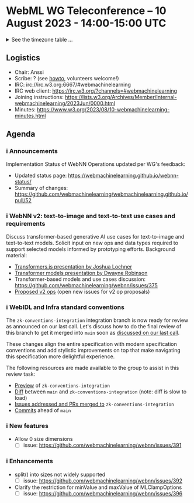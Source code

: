 # WebML WG Teleconference – 10 August 2023 - 14:00-15:00 UTC

<details><summary>See the timezone table ...</summary>
<table>
<tr><td> San Francisco (U.S.A. - California) <td> Thu, 10 August 2022 <td> 07:00 <td> UTC-7 hours
<tr><td> Boston (U.S.A. - Massachusetts) <td> Thu, 10 August 2022 <td> 10:00 <td> UTC-4 hours
<tr><td> London (United Kingdom - England) <td> Thu, 10 August 2022 <td> 15:00 <td> UTC+1 hours
<tr><td> Berlin (Germany) <td> Thu, 10 August 2022 <td> 16:00 <td> UTC+2 hours
<tr><td> Helsinki (Finland) <td> Thu, 10 August 2022 <td> 17:00 <td> UTC+3 hours
<tr><td> Shanghai (China) <td> Thu, 10 August 2022 <td> 22:00 <td> UTC+8 hours
<tr><td> Tokyo (Japan) <td> Thu, 10 August 2022 <td> 23:00 <td> UTC+9 hours
<tr><td> Corresponding UTC (GMT) <td> Thu, 10 August 2022 <td colspan=2> 14:00 UTC
</table>

Other locations: https://www.timeanddate.com/worldclock/fixedtime.html?iso=20230810T14
</details>

## Logistics

* Chair: Anssi
* Scribe: ? (see [howto](https://github.com/webmachinelearning/meetings/blob/main/scribe-howto.md), volunteers welcome!)
* IRC: irc://irc.w3.org:6667/#webmachinelearning
* IRC web client: https://irc.w3.org/?channels=#webmachinelearning
* Joining instructions: https://lists.w3.org/Archives/Member/internal-webmachinelearning/2023Jun/0000.html
* Minutes: https://www.w3.org/2023/08/10-webmachinelearning-minutes.html

## Agenda

### ℹ️ Announcements

Implementation Status of WebNN Operations updated per WG's feedback:

- Updated status page: https://webmachinelearning.github.io/webnn-status/
- Summary of changes: https://github.com/webmachinelearning/webmachinelearning.github.io/pull/52
 
### ℹ️ WebNN v2: text-to-image and text-to-text use cases and requirements

Discuss transformer-based generative AI use cases for text-to-image and text-to-text models. Solicit input on new ops and data types required to support selected models informed by prototyping efforts. Background material:

- [Transformers.js presentation by Joshua Lochner](https://lists.w3.org/Archives/Public/www-archive/2023Jun/att-0000/Transformers_js.pdf)
- [Transformer models presentation by Dwayne Robinson](https://lists.w3.org/Archives/Public/www-archive/2023Jun/att-0005/2023-06-29_WebNN_and_Transformers_Progress_W3C.pdf)
- Transformer-based models and use cases discussion: https://github.com/webmachinelearning/webnn/issues/375
- [Proposed v2 ops](https://github.com/webmachinelearning/webnn/issues?q=is%3Aopen+label%3A%22operation+set%22+label%3A%22v2%22) (open new issues for v2 op proposals)
 
### ℹ️ WebIDL and Infra standard conventions

The `zk-conventions-integration` integration branch is now ready for review as announced on our last call. Let's discuss how to do the final review of this branch to get it merged into `main` soon as [discussed on our last call](https://www.w3.org/2023/06/29-webmachinelearning-minutes.html#t03).

These changes align the entire specification with modern specification conventions and add stylistic improvements on top that make navigating this specification more delightful experience.

The following resources are made available to the group to assist in this review task:

- [Preview](https://zolkis.github.io/webnn/) of `zk-conventions-integration`
- [Diff](https://services.w3.org/htmldiff?doc1=https%3A%2F%2Fwebmachinelearning.github.io%2Fwebnn%2F&doc2=https%3A%2F%2Fzolkis.github.io%2Fwebnn%2F) between `main` and `zk-conventions-integration` (note: diff is slow to load)
- [Issues addressed and PRs merged to](https://github.com/webmachinelearning/webnn/issues/210#issuecomment-1326361748) `zk-conventions-integration`
- [Commits](https://github.com/webmachinelearning/webnn/compare/main...zk-conventions-integration) ahead of `main`

### ℹ️ New features

- Allow 0 size dimensions
  - [ ] issue: https://github.com/webmachinelearning/webnn/issues/391
 
 ### ℹ️ Enhancements
 
- split() into sizes not widely supported
  - [ ] issue: https://github.com/webmachinelearning/webnn/issues/392
- Clarify the restriction for minValue and maxValue of MLClampOptions
  - [ ] issue: https://github.com/webmachinelearning/webnn/issues/396
